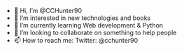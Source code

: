 - 👋 Hi, I’m @CCHunter90
- 👀 I’m interested in new technologies and books
- 🌱 I’m currently learning Web development & Python
- 💞️ I’m looking to collaborate on something to help people
- 📫 How to reach me: Twitter: @cchunter90
